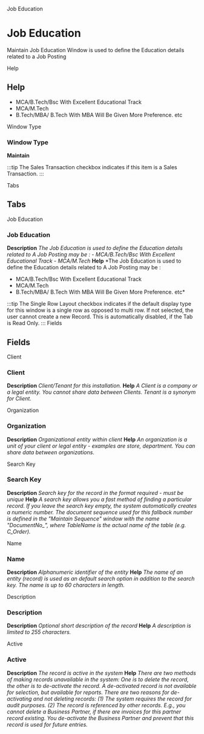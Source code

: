 
Job Education
# Job Education


Maintain Job Education Window is used to define the Education details related to a Job Posting

Help
## Help

- MCA/B.Tech/Bsc With Excellent Educational Track 
- MCA/M.Tech
- B.Tech/MBA/  B.Tech With MBA Will Be Given More Preference.  etc

Window Type
### Window Type

**Maintain**

:::tip
The Sales Transaction checkbox indicates if this item is a Sales Transaction.
:::

Tabs
## Tabs


Job Education
### Job Education

**Description**
 *The Job Education is used to define the Education details related to A Job Posting may be  : - MCA/B.Tech/Bsc With Excellent Educational Track  - MCA/M.Tech*
**Help**
 *The Job Education is used to define the Education details related to A Job Posting may be  :
- MCA/B.Tech/Bsc With Excellent Educational Track 
- MCA/M.Tech
- B.Tech/MBA/  B.Tech With MBA Will Be Given More Preference.  etc*

:::tip
The Single Row Layout checkbox indicates if the default display type for this window is a single row as opposed to multi row.
If not selected, the user cannot create a new Record.  This is automatically disabled, if the Tab is Read Only.
:::
Fields
## Fields


Client
### Client

**Description**
 *Client/Tenant for this installation.*
**Help**
 *A Client is a company or a legal entity. You cannot share data between Clients. Tenant is a synonym for Client.*

Organization
### Organization

**Description**
 *Organizational entity within client*
**Help**
 *An organization is a unit of your client or legal entity - examples are store, department. You can share data between organizations.*

Search Key
### Search Key

**Description**
 *Search key for the record in the format required - must be unique*
**Help**
 *A search key allows you a fast method of finding a particular record.
If you leave the search key empty, the system automatically creates a numeric number.  The document sequence used for this fallback number is defined in the "Maintain Sequence" window with the name "DocumentNo_<TableName>", where TableName is the actual name of the table (e.g. C_Order).*

Name
### Name

**Description**
 *Alphanumeric identifier of the entity*
**Help**
 *The name of an entity (record) is used as an default search option in addition to the search key. The name is up to 60 characters in length.*

Description
### Description

**Description**
 *Optional short description of the record*
**Help**
 *A description is limited to 255 characters.*

Active
### Active

**Description**
 *The record is active in the system*
**Help**
 *There are two methods of making records unavailable in the system: One is to delete the record, the other is to de-activate the record. A de-activated record is not available for selection, but available for reports.
There are two reasons for de-activating and not deleting records:
(1) The system requires the record for audit purposes.
(2) The record is referenced by other records. E.g., you cannot delete a Business Partner, if there are invoices for this partner record existing. You de-activate the Business Partner and prevent that this record is used for future entries.*
